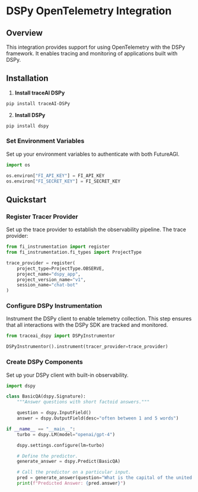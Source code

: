 # DSPy OpenTelemetry Integration

## Overview
This integration provides support for using OpenTelemetry with the DSPy framework. It enables tracing and monitoring of applications built with DSPy.

## Installation

1. **Install traceAI DSPy**

```bash
pip install traceAI-DSPy
```

2. **Install DSPy**
```bash
pip install dspy
```


### Set Environment Variables
Set up your environment variables to authenticate with both FutureAGI.

```python
import os

os.environ["FI_API_KEY"] = FI_API_KEY
os.environ["FI_SECRET_KEY"] = FI_SECRET_KEY
```

## Quickstart

### Register Tracer Provider
Set up the trace provider to establish the observability pipeline. The trace provider:

```python
from fi_instrumentation import register
from fi_instrumentation.fi_types import ProjectType

trace_provider = register(
    project_type=ProjectType.OBSERVE,
    project_name="dspy_app",
    project_version_name="v1",
    session_name="chat-bot"
)
```

### Configure DSPy Instrumentation
Instrument the DSPy client to enable telemetry collection. This step ensures that all interactions with the DSPy SDK are tracked and monitored.

```python
from traceai_dspy import DSPyInstrumentor

DSPyInstrumentor().instrument(tracer_provider=trace_provider)
```

### Create DSPy Components
Set up your DSPy client with built-in observability.

```python
import dspy

class BasicQA(dspy.Signature):
    """Answer questions with short factoid answers."""

    question = dspy.InputField()
    answer = dspy.OutputField(desc="often between 1 and 5 words")

if __name__ == "__main__":
    turbo = dspy.LM(model="openai/gpt-4")

    dspy.settings.configure(lm=turbo)

    # Define the predictor.
    generate_answer = dspy.Predict(BasicQA)

    # Call the predictor on a particular input.
    pred = generate_answer(question="What is the capital of the united states?")
    print(f"Predicted Answer: {pred.answer}")
```

